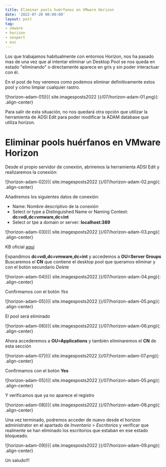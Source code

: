 ```yaml
---
title: Eliminar pools huérfanos en VMware Horizon
date: '2022-07-20 00:00:00'
layout: post
tag:
- vmware
- horizon
- vexpert
- euc
---
```


Los que trabajamos habitualmente con entornos Horizon, nos ha pasado mas de una vez que al intentar eliminar un Desktop Pool se nos queda en estado "eliminando" o directamente aparece en gris y sin poder interactuar con él.

En el post de hoy veremos como podemos eliminar definitivamente estos pool y cómo limpiar cualquier rastro.

![horizon-adam-01]({{ site.imagesposts2022 }}/07/horizon-adam-01.png){: .align-center}

Para salir de esta situación, no nos quedará otra opción que utilizar la herramienta de ADSI Edit para poder modificar la ADAM database que utiliza horizon.

# Eliminar pools huérfanos en VMware Horizon

Desde el propio servidor de conexión, abriremos la herramienta ADSI Edit y realizaremos la conexión:

![horizon-adam-02]({{ site.imagesposts2022 }}/07/horizon-adam-02.png){: .align-center}

Añadiremos los siguientes datos de conexión:

- Name: Nombre descriptivo de la conexión
- Select or type a Distinguished Name or Naming Context: **dc=vdi,dc=vmware,dc=int**
- Select or tpe a domain or server: **localhost:389**

![horizon-adam-03]({{ site.imagesposts2022 }}/07/horizon-adam-03.png){: .align-center}

KB oficial [aquí](https://kb.vmware.com/s/article/2012377)

Expandimos **dc=vdi,dc=vmware,dc=int** y accedemos a **OU=Server Groups**
Buscaremos el **CN** que contiene el desktop pool que queramos eliminar y con el botón secundario *Delete*

![horizon-adam-04]({{ site.imagesposts2022 }}/07/horizon-adam-04.png){: .align-center}

Confirmamos con el botón *Yes*

![horizon-adam-05]({{ site.imagesposts2022 }}/07/horizon-adam-05.png){: .align-center}

El pool será eliminado

![horizon-adam-06]({{ site.imagesposts2022 }}/07/horizon-adam-06.png){: .align-center}

Ahora accederemos a **OU=Applications** y también eliminaremos el **CN** de esta sección

![horizon-adam-07]({{ site.imagesposts2022 }}/07/horizon-adam-07.png){: .align-center}

Confirmamos con el botón **Yes**

![horizon-adam-05]({{ site.imagesposts2022 }}/07/horizon-adam-05.png){: .align-center}

Y verificamos que ya no aparece el registro

![horizon-adam-08]({{ site.imagesposts2022 }}/07/horizon-adam-08.png){: .align-center}

Una vez terminado, podremos acceder de nuevo desde el horizon administrator en el apartado de *Inventario > Escritorios* y verificar que realmente se han eliminado los escritorios que estaban en ese estado bloqueado.

![horizon-adam-09]({{ site.imagesposts2022 }}/07/horizon-adam-09.png){: .align-center}

Un saludo!!!